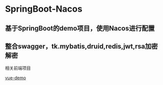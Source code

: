 # SpringBoot-Nacos
## 基于SpringBoot的demo项目，使用Nacos进行配置
## 整合swagger，tk.mybatis,druid,redis,jwt,rsa加密解密

相关前端项目

[vue-demo](https://github.com/Sweetheartman/vue-demo)

